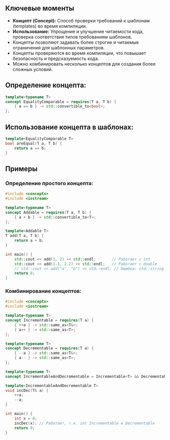 ## Ключевые моменты

- **Концепт (Concept):** Способ проверки требований к шаблонам (templates) во время компиляции.
- **Использование:** Упрощение и улучшение читаемости кода, проверка соответствия типов требованиям шаблонов.
- Концепты позволяют задавать более строгие и читаемые ограничения для шаблонных параметров.
- Концепты проверяются во время компиляции, что повышает безопасность и предсказуемость кода.
- Можно комбинировать несколько концептов для создания более сложных условий.

## Определение концепта:

```cpp
template<typename T>
concept EqualityComparable = requires(T a, T b) {
    { a == b } -> std::convertible_to<bool>;
};
```

## Использование концепта в шаблонах:

```cpp
template<EqualityComparable T>
bool areEqual(T a, T b) {
    return a == b;
}
```

## Примеры

### Определение простого концепта:

```cpp
#include <concepts>
#include <iostream>

template<typename T>
concept Addable = requires(T a, T b) {
    { a + b } -> std::convertible_to<T>;
};

template<Addable T>
T add(T a, T b) {
    return a + b;
}

int main() {
    std::cout << add(1, 2) << std::endl;       // Работает с int
    std::cout << add(1.1, 2.2) << std::endl;   // Работает с double
    // std::cout << add("a", "b") << std::endl; // Ошибка: std::string не Addable
    return 0;
}
```

### Комбинирование концептов:

```cpp
#include <concepts>
#include <iostream>

template<typename T>
concept Incrementable = requires(T a) {
    { ++a } -> std::same_as<T&>;
    { a++ } -> std::same_as<T>;
};

template<typename T>
concept Decrementable = requires(T a) {
    { --a } -> std::same_as<T&>;
    { a-- } -> std::same_as<T>;
};

template<typename T>
concept IncrementableAndDecrementable = Incrementable<T> && Decrementable<T>;

template<IncrementableAndDecrementable T>
void incDec(T& a) {
    ++a;
    --a;
}

int main() {
    int x = 0;
    incDec(x); // Работает, т.к. int Incrementable и Decrementable
    return 0;
}
```
